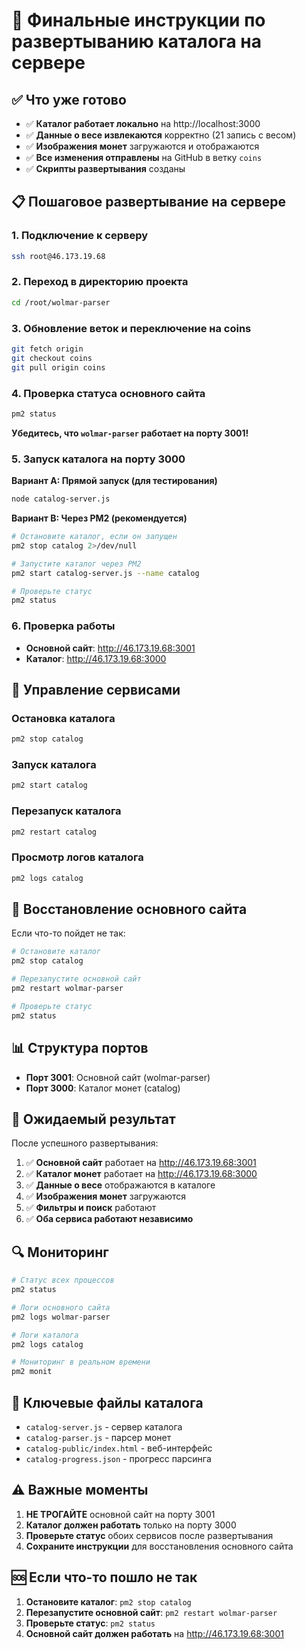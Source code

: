 # 🚀 Финальные инструкции по развертыванию каталога на сервере

## ✅ Что уже готово

- ✅ **Каталог работает локально** на http://localhost:3000
- ✅ **Данные о весе извлекаются** корректно (21 запись с весом)
- ✅ **Изображения монет** загружаются и отображаются
- ✅ **Все изменения отправлены** на GitHub в ветку `coins`
- ✅ **Скрипты развертывания** созданы

## 📋 Пошаговое развертывание на сервере

### 1. Подключение к серверу
```bash
ssh root@46.173.19.68
```

### 2. Переход в директорию проекта
```bash
cd /root/wolmar-parser
```

### 3. Обновление веток и переключение на coins
```bash
git fetch origin
git checkout coins
git pull origin coins
```

### 4. Проверка статуса основного сайта
```bash
pm2 status
```
**Убедитесь, что `wolmar-parser` работает на порту 3001!**

### 5. Запуск каталога на порту 3000

**Вариант A: Прямой запуск (для тестирования)**
```bash
node catalog-server.js
```

**Вариант B: Через PM2 (рекомендуется)**
```bash
# Остановите каталог, если он запущен
pm2 stop catalog 2>/dev/null

# Запустите каталог через PM2
pm2 start catalog-server.js --name catalog

# Проверьте статус
pm2 status
```

### 6. Проверка работы

- **Основной сайт**: http://46.173.19.68:3001
- **Каталог**: http://46.173.19.68:3000

## 🔧 Управление сервисами

### Остановка каталога
```bash
pm2 stop catalog
```

### Запуск каталога
```bash
pm2 start catalog
```

### Перезапуск каталога
```bash
pm2 restart catalog
```

### Просмотр логов каталога
```bash
pm2 logs catalog
```

## 🚨 Восстановление основного сайта

Если что-то пойдет не так:

```bash
# Остановите каталог
pm2 stop catalog

# Перезапустите основной сайт
pm2 restart wolmar-parser

# Проверьте статус
pm2 status
```

## 📊 Структура портов

- **Порт 3001**: Основной сайт (wolmar-parser)
- **Порт 3000**: Каталог монет (catalog)

## 🎯 Ожидаемый результат

После успешного развертывания:

1. ✅ **Основной сайт** работает на http://46.173.19.68:3001
2. ✅ **Каталог монет** работает на http://46.173.19.68:3000
3. ✅ **Данные о весе** отображаются в каталоге
4. ✅ **Изображения монет** загружаются
5. ✅ **Фильтры и поиск** работают
6. ✅ **Оба сервиса работают независимо**

## 🔍 Мониторинг

```bash
# Статус всех процессов
pm2 status

# Логи основного сайта
pm2 logs wolmar-parser

# Логи каталога
pm2 logs catalog

# Мониторинг в реальном времени
pm2 monit
```

## 📁 Ключевые файлы каталога

- `catalog-server.js` - сервер каталога
- `catalog-parser.js` - парсер монет
- `catalog-public/index.html` - веб-интерфейс
- `catalog-progress.json` - прогресс парсинга

## ⚠️ Важные моменты

1. **НЕ ТРОГАЙТЕ** основной сайт на порту 3001
2. **Каталог должен работать** только на порту 3000
3. **Проверьте статус** обоих сервисов после развертывания
4. **Сохраните инструкции** для восстановления основного сайта

## 🆘 Если что-то пошло не так

1. **Остановите каталог**: `pm2 stop catalog`
2. **Перезапустите основной сайт**: `pm2 restart wolmar-parser`
3. **Проверьте статус**: `pm2 status`
4. **Основной сайт должен работать** на http://46.173.19.68:3001






